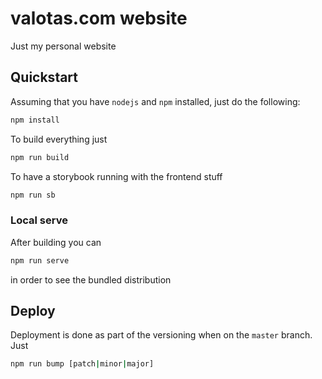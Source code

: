 # valotas.com website
Just my personal website

## Quickstart
Assuming that you have `nodejs` and `npm` installed, just do the following:

```bash
npm install
```

To build everything just

```bash
npm run build
```

To have a storybook running with the frontend stuff

```bash
npm run sb
```

### Local serve

After building you can

```bash
npm run serve
```

in order to see the bundled distribution

## Deploy
Deployment is done as part of the versioning when on the `master` branch. Just

```bash
npm run bump [patch|minor|major]
```
